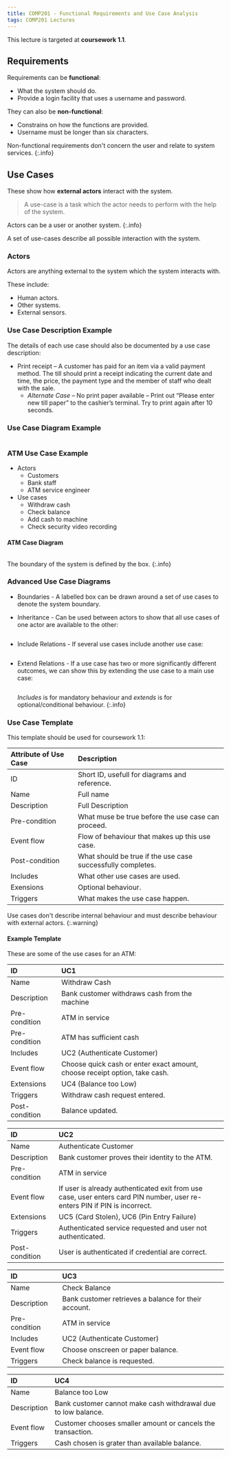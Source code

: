 ```yaml
---
title: COMP201 - Functional Requirements and Use Case Analysis
tags: COMP201 Lectures
---
```

This lecture is targeted at **coursework 1.1**.

## Requirements
Requirements can be **functional**:

* What the system should do.
* Provide a login facility that uses a username and password.

They can also be **non-functional**:

* Constrains on how the functions are provided.
* Username must be longer than six characters.

Non-functional requirements don't concern the user and relate to system services.
{:.info}

## Use Cases
These show how **external actors** interact with the system.

> A use-case is a task which the actor needs to perform with the help of the system.

Actors can be a user or another system.
{:.info}

A set of use-cases describe all possible interaction with the system.

### Actors
Actors are anything external to the system which the system interacts with.

These include:

* Human actors.
* Other systems.
* External sensors.

### Use Case Description Example
The details of each use case should also be documented by a use case description:

* Print receipt – A customer has paid for an item via a valid payment method. The till should print a receipt indicating the current date and time, the price, the payment type and the member of staff who dealt with the sale.
	* *Alternate Case* – No print paper available – Print out “Please enter new till paper” to the cashier’s terminal. Try to print again after 10 seconds.

### Use Case Diagram Example

<p><img uml="
left to right direction
rectangle {
    actor as Actor
    Actor <--> (Article Printing)
}
note right of (Article Printing)
    Use Case
endnote
"></p>

### ATM Use Case Example
* Actors
	* Customers
	* Bank staff
	* ATM service engineer
* Use cases
	* Withdraw cash
	* Check balance
	* Add cash to machine
	* Check security video recording
	
#### ATM Case Diagram

<p><img uml='
Actor "Bank Customer" as c
Actor "Bank Staff" as s
Actor "Service Engineer" as e
package "ATM System" {
usecase "View Balance" as vb
usecase "Withdraw Cash" as wc
usecase "Print Statement" as ps
usecase "Check Cash Stock" as ccs
usecase "Download Video Recording" as dvr
usecase "Topup Cash" as tc
}
c --- vb
c --- wc
c --- ps
s --- ccs
s --- dvr
e --- tc
'></p>

The boundary of the system is defined by the box.
{:.info}

### Advanced Use Case Diagrams

* Boundaries - A labelled box can be drawn around a set of use cases to denote the system boundary.
* Inheritance - Can be used between actors to show that all use cases of one actor are available to the other:
	
	<p><img uml="
	left to right direction
	:Bank Staff: --|> :Customer:
	"></p>
	
* Include Relations - If several use cases include another use case:
	
	<p><img uml='
	left to right direction
	:Bank customer: as bc
	package "ATM System" {
		(View Balance) as vb 
		(Withdraw Cash) as wc
		(Print Statement) as ps
		(Authenticate Customer) as ac
	}
	bc --- vb
	bc --- wc
	bc --- ps
	vb --> ac:includes
	wc --> ac:includes
	ps --> ac:includes	
	'></p>

* Extend Relations - If a use case has two or more significantly different outcomes, we can show this by extending the use case to a main use case:
	
	<p><img uml='
	left to right direction
	:Bank customer: as bc
	package "ATM System" {
		(View Balance) as vb 
		(Withdraw Cash) as wc
		(Print Statement) as ps
		(Authenticate Customer) as ac
		(Re-enter PIN) as pin
		(Reject Transaction) as rt
	}
	bc --- vb
	bc --- wc
	bc --- ps
	vb --> ac:includes
	wc --> ac:includes
	ps --> ac:includes	
	pin -up-> ac:extends
	rt -up-> ac:extends
	'></p>
	
	*Includes* is for mandatory behaviour and *extends* is for optional/conditional behaviour.
	{:.info}
	
### Use Case Template
This template should be used for coursework 1.1:

| Attribute of Use Case | Description |
| :-- | :-- |
| ID | Short ID, usefull for diagrams and reference. |
| Name | Full name |
| Description | Full Description |
| Pre-condition | What muse be true before the use case can proceed. |
| Event flow | Flow of behaviour that makes up this use case. |
| Post-condition | What should be true if the use case successfully completes. |
| Includes | What other use cases are used. |
| Exensions | Optional behaviour. |
| Triggers | What makes the use case happen. |

Use cases don't describe internal behaviour and must describe behaviour with external actors.
{:.warning}

#### Example Template
These are some of the use cases for an ATM:

| ID | UC1 |
| :-- | :-- |
| Name | Withdraw Cash |
| Description | Bank customer withdraws cash from the machine |
| Pre-condition | ATM in service |
| Pre-condition | ATM has sufficient cash |
| Includes | UC2 (Authenticate Customer) |
| Event flow | Choose quick cash or enter exact amount, choose receipt option, take cash.
| Extensions | UC4 (Balance too Low) |
| Triggers | Withdraw cash request entered. |
| Post-condition | Balance updated. |

| ID | UC2 |
| :-- | :-- |
| Name | Authenticate Customer |
| Description | Bank customer proves their identity to the ATM. |
| Pre-condition | ATM in service |
| Event flow | If user is already authenticated exit from use case, user enters card PIN number, user re-enters PIN if PIN is incorrect. |
| Extensions | UC5 (Card Stolen), UC6 (Pin Entry Failure) |
| Triggers | Authenticated service requested and user not authenticated. |
| Post-condition | User is authenticated if credential are correct. |

| ID | UC3 |
| :-- | :-- |
| Name | Check Balance |
| Description | Bank customer retrieves a balance for their account. |
| Pre-condition | ATM in service |
| Includes | UC2 (Authenticate Customer) |
| Event flow | Choose onscreen or paper balance. |
| Triggers | Check balance is requested. |

| ID | UC4 |
| :-- | :-- |
| Name | Balance too Low |
| Description | Bank customer cannot make cash withdrawal due to low balance. |
| Event flow | Customer chooses smaller amount or cancels the transaction. |
| Triggers | Cash chosen is grater than available balance. |
